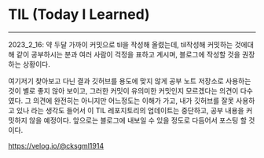 # TIL (Today I Learned)
_____

2023_2_16: 약 두달 가까이 커밋으로 til을 작성해 올렸는데, til작성해 커밋하는 것에대해 같이 공부하시는 분과 여러 사람이 걱정을 표하고 계시며, 블로그에 작성할 것을 권장하는 상황이다.

여기저기 찾아보고 다닌 결과 깃허브를 용도에 맞지 않게 공부 노트 저장소로 사용하는 것이 별로 좋지 않아 보이고, 그러한 커밋이 유의미한 커밋인지 모르겠다는 의견이 다수였다. 그 의견에 완전히는 아니지만 어느정도는 이해가 가고, 내가 깃허브를 잘못 사용하고 있나 라는 생각도 들어서 이 TIL 레포지토리의 업데이트는 중단하고, 공부 내용을 커밋하지 않을 예정이다. 앞으로는 블로그에 내보일 수 있을 정도로 다듬어서 포스팅 할 것이다.
 
https://velog.io/@cksgml1914
